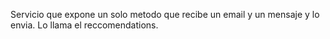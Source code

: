 Servicio que expone un solo metodo que recibe un email y un mensaje y lo envia. Lo llama el reccomendations.